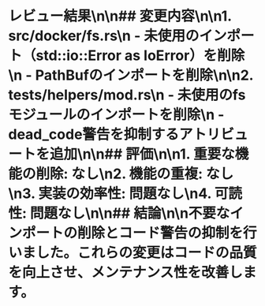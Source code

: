 # レビュー結果\n\n## 変更内容\n\n1. src/docker/fs.rs\n   - 未使用のインポート（std::io::Error as IoError）を削除\n   - PathBufのインポートを削除\n\n2. tests/helpers/mod.rs\n   - 未使用のfsモジュールのインポートを削除\n   - dead_code警告を抑制するアトリビュートを追加\n\n## 評価\n\n1. 重要な機能の削除: なし\n2. 機能の重複: なし\n3. 実装の効率性: 問題なし\n4. 可読性: 問題なし\n\n## 結論\n\n不要なインポートの削除とコード警告の抑制を行いました。これらの変更はコードの品質を向上させ、メンテナンス性を改善します。
